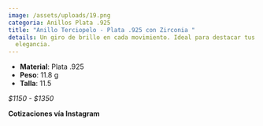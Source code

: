 ```yaml
---
image: /assets/uploads/19.png
categoria: Anillos Plata .925
title: "Anillo Terciopelo - Plata .925 con Zirconia "
details: Un giro de brillo en cada movimiento. Ideal para destacar tus manos con
  elegancia.
---
```

* **Material**: Plata .925
* **Peso**: 11.8 g
* **T﻿alla**: 11.5

*$﻿1150 - $1350*

**Cotizaciones vía Instagram**